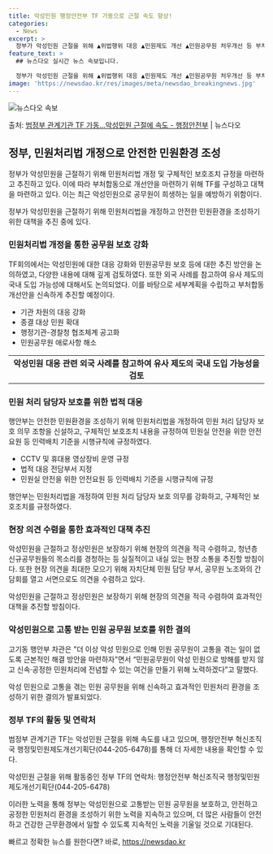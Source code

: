 ```yaml
---
title: 악성민원 행정안전부 TF 가동으로 근절 속도 향상!
categories:
  - News
excerpt: >
  정부가 악성민원 근절을 위해 ▲위법행위 대응 ▲민원제도 개선 ▲민원공무원 처우개선 등 부처합동 개선안을 마련…
feature_text: >
  ## 뉴스다오 실시간 뉴스 속보입니다.

  정부가 악성민원 근절을 위해 ▲위법행위 대응 ▲민원제도 개선 ▲민원공무원 처우개선 등 부처합동 개선안을 마련…
image: 'https://newsdao.kr/res/images/meta/newsdao_breakingnews.jpg'
---
```


![뉴스다오 속보](https://newsdao.kr/res/images/meta/newsdao_breakingnews.jpg)

<p>출처: <a href="https://newsdao.kr/3386" rel="dofollow">범정부 관계기관 TF 가동…악성민원 근절에 속도 - 행정안전부</a> | 뉴스다오</p>

<h2 data-ke-size="size26">정부, 민원처리법 개정으로 안전한 민원환경 조성</h2>

정부가 악성민원을 근절하기 위해 민원처리법 개정 및 구체적인 보호조치 규정을 마련하고 추진하고 있다. 이에 따라 부처합동으로 개선안을 마련하기 위해 TF를 구성하고 대책을 마련하고 있다. 이는 최근 악성민원으로 공무원이 희생하는 일을 예방하기 위함이다.

<p data-ke-size="size16">정부가 악성민원을 근절하기 위해 민원처리법을 개정하고 안전한 민원환경을 조성하기 위한 대책을 추진 중에 있다.</p>

<h3>민원처리법 개정을 통한 공무원 보호 강화</h3>

TF회의에서는 악성민원에 대한 대응 강화와 민원공무원 보호 등에 대한 추진 방안을 논의하였고, 다양한 내용에 대해 깊게 검토하였다. 또한 외국 사례를 참고하여 유사 제도의 국내 도입 가능성에 대해서도 논의되었다. 이를 바탕으로 세부계획을 수립하고 부처합동 개선안을 신속하게 추진할 예정이다.

<ul>
  <li>기관 차원의 대응 강화</li>
  <li>종결 대상 민원 확대</li>
  <li>행정기관-경찰청 협조체계 공고화</li>
  <li>민원공무원 애로사항 해소</li>
</ul>

<table>
  <tr>
    <td style="text-align: center; height: 17px;"><b>악성민원 대응 관련 외국 사례를 참고하여 유사 제도의 국내 도입 가능성을 검토</b></td>
  </tr>
</table>

<h3>민원 처리 담당자 보호를 위한 법적 대응</h3>

행안부는 안전한 민원환경을 조성하기 위해 민원처리법을 개정하여 민원 처리 담당자 보호 의무 조항을 신설하고, 구체적인 보호조치 내용을 규정하여 민원실 안전을 위한 안전요원 등 인력배치 기준을 시행규칙에 규정하였다.

<ul>
  <li>CCTV 및 휴대용 영상장비 운영 규정</li>
  <li>법적 대응 전담부서 지정</li>
  <li>민원실 안전을 위한 안전요원 등 인력배치 기준을 시행규칙에 규정</li>
</ul>

<p data-ke-size="size16">행안부는 민원처리법을 개정하여 민원 처리 담당자 보호 의무를 강화하고, 구체적인 보호조치를 규정하였다.</p>

<h3>현장 의견 수렴을 통한 효과적인 대책 추진</h3>

악성민원을 근절하고 정상민원은 보장하기 위해 현장의 의견을 적극 수렴하고, 청년층 신규공무원들의 목소리를 경청하는 등 실질적이고 내실 있는 현장 소통을 추진할 방침이다. 또한 현장 의견을 최대한 모으기 위해 자치단체 민원 담당 부서, 공무원 노조와의 간담회를 열고 서면으로도 의견을 수렴하고 있다.

<p data-ke-size="size16">악성민원을 근절하고 정상민원은 보장하기 위해 현장의 의견을 적극 수렴하여 효과적인 대책을 추진할 방침이다.</p>

<h3>악성민원으로 고통 받는 민원 공무원 보호를 위한 결의</h3>

고기동 행안부 차관은 "더 이상 악성 민원으로 인해 민원 공무원이 고통을 겪는 일이 없도록 근본적인 해결 방안을 마련하자"면서 “민원공무원이 악성 민원으로 방해를 받지 않고 신속·공정한 민원처리에 전념할 수 있는 여건을 만들기 위해 노력하겠다”고 말했다.

<p data-ke-size="size16">악성 민원으로 고통을 겪는 민원 공무원을 위해 신속하고 효과적인 민원처리 환경을 조성하기 위한 결의가 발표되었다.</p>

<h3>정부 TF의 활동 및 연락처</h3>

범정부 관계기관 TF는 악성민원 근절을 위해 속도를 내고 있으며, 행정안전부 혁신조직국 행정및민원제도개선기획단(044-205-6478)를 통해 더 자세한 내용을 확인할 수 있다.

<p data-ke-size="size16">악성민원 근절을 위해 활동중인 정부 TF의 연락처: 행정안전부 혁신조직국 행정및민원제도개선기획단(044-205-6478)</p>

이러한 노력을 통해 정부는 악성민원으로 고통받는 민원 공무원을 보호하고, 안전하고 공정한 민원처리 환경을 조성하기 위한 노력을 지속하고 있으며, 더 많은 사람들이 안전하고 건강한 근무환경에서 일할 수 있도록 지속적인 노력을 기울일 것으로 기대된다. 

빠르고 정확한 뉴스를 원한다면? 바로, <a href="https://newsdao.kr" rel="dofollow">https://newsdao.kr</a>


